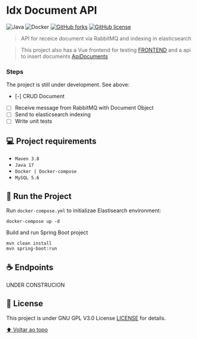 # Idx Document API

<!---Esses são exemplos. Veja https://shields.io para outras pessoas ou para personalizar este conjunto de escudos. Você pode querer incluir dependências, status do projeto e informações de licença aqui--->

![Java](https://img.shields.io/badge/java-%23ED8B00.svg?logo=java&logoColor=white)
![Docker](https://img.shields.io/badge/docker-%230db7ed.svg?logo=docker&logoColor=white)
[![GitHub forks](https://img.shields.io/github/forks/rafallis/idx-documents)](https://github.com/rafallis/apidocuments/network)
[![GitHub license](https://img.shields.io/github/license/rafallis/idx-documents)](https://github.com/rafallis/apidocuments/blob/main/LICENSE.md)

> API for receice document via RabbitMQ and indexing in elasticsearch

> This project also has a Vue frontend for testing [FRONTEND](https://github.com/rafallis/frontend-apidocuments) and a api to insert documents [ApiDocuments](https://github.com/rafallis/apidocuments)

### Steps

The project is still under development. See above:

- [-] CRUD Document
- [ ] Receive message from RabbitMQ with Document Object
- [ ] Send to elasticsearch indexing
- [ ] Write unit tests

## 💻 Project requirements

* `Maven 3.8`
* `Java 17`
* `Docker | Docker-compose`
* `MySQL 5.6`

## 🚀 Run the Project

Run `docker-compose.yml` to initializae Elastisearch environment:
```
docker-compose up -d
```

Build and run Spring Boot project
```
mvn clean install
mvn spring-boot:run
```

## ☕ Endpoints

UNDER CONSTRUCION

## 📝 License

This project is under GNU GPL V3.0 License [LICENSE](LICENSE.md) for details.

[⬆ Voltar ao topo](#document-api)<br>